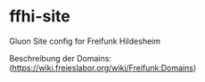 # ffhi-site
Gluon Site config for Freifunk Hildesheim


Beschreibung der Domains: (https://wiki.freieslabor.org/wiki/Freifunk:Domains)
